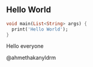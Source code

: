 ## Hello World


```dart
void main(List<String> args) {
  print('Hello World');
}
```
Hello everyone 

@ahmethakanyldrm
